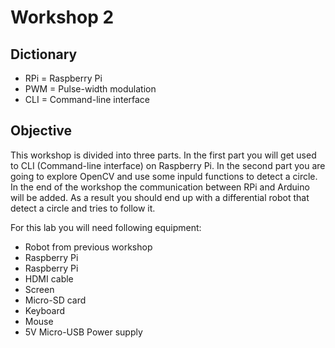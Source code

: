 # Workshop 2

## Dictionary
* RPi = Raspberry Pi
* PWM = Pulse-width modulation
* CLI = Command-line interface

## Objective

This workshop is divided into three parts. In the first part you will get used to CLI (Command-line interface) on Raspberry Pi. In the second part you are going to explore OpenCV and use some inpuld functions to detect a circle. In the end of the workshop the communication between RPi and Arduino will be added. As a result you should end up with a differential robot that detect a circle and tries to follow it. 

For this lab you will need following equipment:
* Robot from previous workshop
* Raspberry Pi
* Raspberry Pi
* HDMI cable
* Screen
* Micro-SD card
* Keyboard
* Mouse
* 5V Micro-USB Power supply
